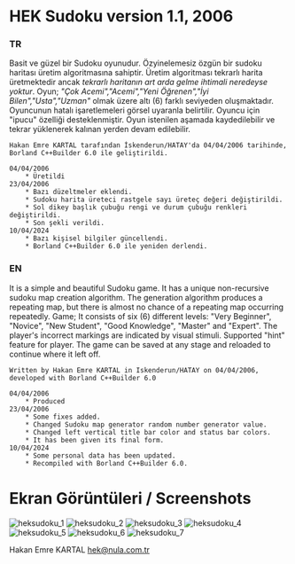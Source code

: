 # HEK Sudoku version 1.1, 2006

### TR
Basit ve güzel bir Sudoku oyunudur. Özyinelemesiz özgün bir sudoku haritası üretim algoritmasına sahiptir.
Üretim algoritması tekrarlı harita üretmektedir ancak _tekrarlı haritanın art arda gelme ihtimali neredeyse yoktur_.
Oyun; _"Çok Acemi","Acemi","Yeni Öğrenen","İyi Bilen","Usta","Uzman"_ olmak üzere altı (6) farklı seviyeden oluşmaktadır.
Oyuncunun hatalı işaretlemeleri görsel uyaranla belirtilir. Oyuncu için "ipucu" özelliği desteklenmiştir.
Oyun istenilen aşamada kaydedilebilir ve tekrar yüklenerek kalınan yerden devam edilebilir.

    Hakan Emre KARTAL tarafından İskenderun/HATAY'da 04/04/2006 tarihinde, 
    Borland C++Builder 6.0 ile geliştirildi.

    04/04/2006
        * Üretildi
    23/04/2006
        * Bazı düzeltmeler eklendi.
        * Sudoku harita üreteci rastgele sayı üreteç değeri değiştirildi.
        * Sol dikey başlık çubuğu rengi ve durum çubuğu renkleri değiştirildi.
        * Son şekli verildi.
    10/04/2024
        * Bazı kişisel bilgiler güncellendi.
        * Borland C++Builder 6.0 ile yeniden derlendi.

### EN

It is a simple and beautiful Sudoku game. It has a unique non-recursive sudoku map creation algorithm. 
The generation algorithm produces a repeating map, but there is almost no chance of a repeating map occurring repeatedly. 
Game; It consists of six (6) different levels: "Very Beginner", "Novice", "New Student", "Good Knowledge", "Master" and "Expert".
The player's incorrect markings are indicated by visual stimuli. Supported "hint" feature for player. 
The game can be saved at any stage and reloaded to continue where it left off.

    Written by Hakan Emre KARTAL in Iskenderun/HATAY on 04/04/2006,
    developed with Borland C++Builder 6.0

    04/04/2006
        * Produced
    23/04/2006
        * Some fixes added.
        * Changed Sudoku map generator random number generator value.
        * Changed left vertical title bar color and status bar colors.
        * It has been given its final form.
    10/04/2024
        * Some personal data has been updated.
        * Recompiled with Borland C++Builder 6.0.
      
# Ekran Görüntüleri / Screenshots

![heksudoku_1](https://github.com/AIntelligent/Sudoku/blob/cacbca8bcb2f9034c1c271ccf90bc06fac5753dc/screenshots/heksudoku_1.PNG)
![heksudoku_2](https://github.com/AIntelligent/Sudoku/blob/cacbca8bcb2f9034c1c271ccf90bc06fac5753dc/screenshots/heksudoku_2.PNG)
![heksudoku_3](https://github.com/AIntelligent/Sudoku/blob/cacbca8bcb2f9034c1c271ccf90bc06fac5753dc/screenshots/heksudoku_3.PNG)
![heksudoku_4](https://github.com/AIntelligent/Sudoku/blob/cacbca8bcb2f9034c1c271ccf90bc06fac5753dc/screenshots/heksudoku_4.PNG)
![heksudoku_5](https://github.com/AIntelligent/Sudoku/blob/cacbca8bcb2f9034c1c271ccf90bc06fac5753dc/screenshots/heksudoku_5.PNG)
![heksudoku_6](https://github.com/AIntelligent/Sudoku/blob/cacbca8bcb2f9034c1c271ccf90bc06fac5753dc/screenshots/heksudoku_6.PNG)
![heksudoku_7](https://github.com/AIntelligent/Sudoku/blob/cacbca8bcb2f9034c1c271ccf90bc06fac5753dc/screenshots/heksudoku_7.PNG)

Hakan Emre KARTAL
hek@nula.com.tr
